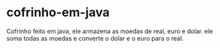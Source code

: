 # cofrinho-em-java

Cofrinho feito em java, ele armazena as moedas de real, euro e dolar.
ele soma todas as moedas e converte o dolar e o euro para o real.
